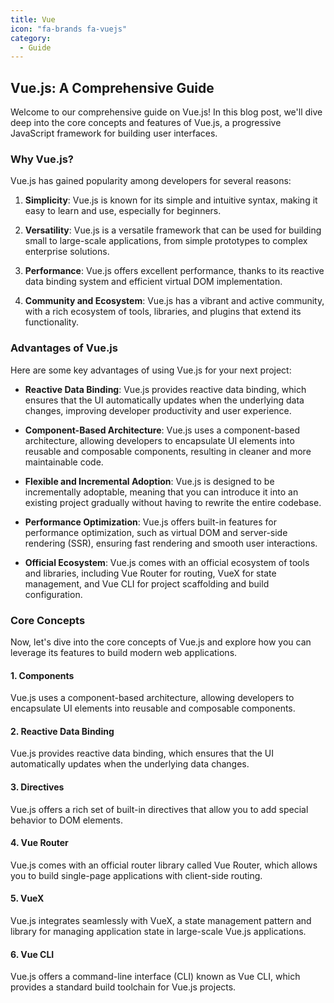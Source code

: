 ```yaml
---
title: Vue
icon: "fa-brands fa-vuejs"
category:
  - Guide
---
```


## Vue.js: A Comprehensive Guide

Welcome to our comprehensive guide on Vue.js! In this blog post, we'll dive deep into the core concepts and features of Vue.js, a progressive JavaScript framework for building user interfaces.

### Why Vue.js?

Vue.js has gained popularity among developers for several reasons:

1. **Simplicity**: Vue.js is known for its simple and intuitive syntax, making it easy to learn and use, especially for beginners.

2. **Versatility**: Vue.js is a versatile framework that can be used for building small to large-scale applications, from simple prototypes to complex enterprise solutions.

3. **Performance**: Vue.js offers excellent performance, thanks to its reactive data binding system and efficient virtual DOM implementation.

4. **Community and Ecosystem**: Vue.js has a vibrant and active community, with a rich ecosystem of tools, libraries, and plugins that extend its functionality.

### Advantages of Vue.js

Here are some key advantages of using Vue.js for your next project:

- **Reactive Data Binding**: Vue.js provides reactive data binding, which ensures that the UI automatically updates when the underlying data changes, improving developer productivity and user experience.

- **Component-Based Architecture**: Vue.js uses a component-based architecture, allowing developers to encapsulate UI elements into reusable and composable components, resulting in cleaner and more maintainable code.

- **Flexible and Incremental Adoption**: Vue.js is designed to be incrementally adoptable, meaning that you can introduce it into an existing project gradually without having to rewrite the entire codebase.

- **Performance Optimization**: Vue.js offers built-in features for performance optimization, such as virtual DOM and server-side rendering (SSR), ensuring fast rendering and smooth user interactions.

- **Official Ecosystem**: Vue.js comes with an official ecosystem of tools and libraries, including Vue Router for routing, VueX for state management, and Vue CLI for project scaffolding and build configuration.

### Core Concepts

Now, let's dive into the core concepts of Vue.js and explore how you can leverage its features to build modern web applications.

#### 1. Components

Vue.js uses a component-based architecture, allowing developers to encapsulate UI elements into reusable and composable components.

#### 2. Reactive Data Binding

Vue.js provides reactive data binding, which ensures that the UI automatically updates when the underlying data changes.

#### 3. Directives

Vue.js offers a rich set of built-in directives that allow you to add special behavior to DOM elements.

#### 4. Vue Router

Vue.js comes with an official router library called Vue Router, which allows you to build single-page applications with client-side routing.

#### 5. VueX

Vue.js integrates seamlessly with VueX, a state management pattern and library for managing application state in large-scale Vue.js applications.

#### 6. Vue CLI

Vue.js offers a command-line interface (CLI) known as Vue CLI, which provides a standard build toolchain for Vue.js projects.
